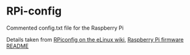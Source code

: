 RPi-config
==========

Commented config.txt file for the Raspberry Pi

Details taken from
[RPiconfig on the eLinux wiki](http://elinux.org/RPiconfig),
[Raspberry Pi firmware README](https://github.com/raspberrypi/firmware/blob/master/boot/overlays/README)
